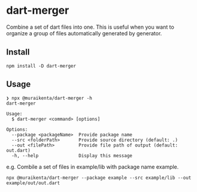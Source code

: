# dart-merger
Combine a set of dart files into one.
This is useful when you want to organize a group of files automatically generated by generator.

## Install
```
npm install -D dart-merger
```

## Usage

```
❯ npx @muraikenta/dart-merger -h
dart-merger

Usage:
  $ dart-merger <command> [options]

Options:
  --package <packageName>  Provide package name
  --src <folderPath>       Provide source directory (default: .)
  --out <filePath>         Provide file path of output (default: out.dart)
  -h, --help               Display this message
```

e.g. Combile a set of files in example/lib with package name example.
```
npx @muraikenta/dart-merger --package example --src example/lib --out example/out/out.dart
```
